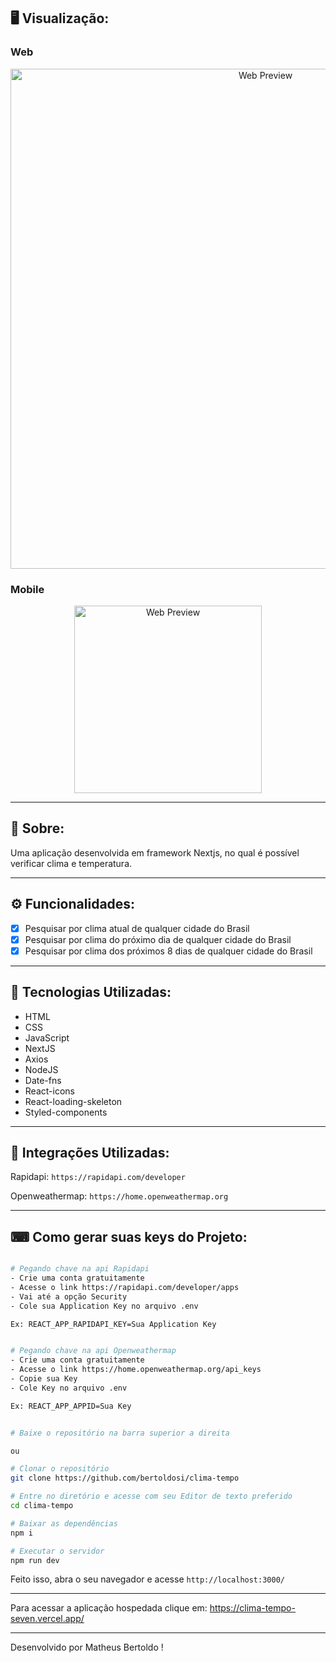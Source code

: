 ## 🖥 Visualização:

### Web

<p align="center">
  <img alt="Web Preview" title="Web-preview" src="https://user-images.githubusercontent.com/42129177/92681975-c0def280-f2f4-11ea-9c3b-9c2775af7520.gif" width="800px">

### Mobile

<p align="center">
  <img alt="Web Preview" title="Web-preview" src="https://user-images.githubusercontent.com/42129177/92683764-5aa89e80-f2f9-11ea-8007-00a066102453.gif" width="300px"">
  
</p>

---

## 📖 Sobre:

Uma aplicação desenvolvida em framework Nextjs, no qual é possível verificar clima e temperatura.

---

## ⚙️ Funcionalidades:

- [x] Pesquisar por clima atual de qualquer cidade do Brasil
- [x] Pesquisar por clima do próximo dia de qualquer cidade do Brasil
- [x] Pesquisar por clima dos próximos 8 dias de qualquer cidade do Brasil

---

## 🚀 Tecnologias Utilizadas:

- HTML
- CSS
- JavaScript
- NextJS
- Axios
- NodeJS
- Date-fns
- React-icons
- React-loading-skeleton
- Styled-components

---

## 🚀 Integrações Utilizadas:

Rapidapi: `https://rapidapi.com/developer`

Openweathermap: `https://home.openweathermap.org`

---

## ⌨ Como gerar suas keys do Projeto:

```bash

# Pegando chave na api Rapidapi
- Crie uma conta gratuitamente
- Acesse o link https://rapidapi.com/developer/apps
- Vai até a opção Security
- Cole sua Application Key no arquivo .env

Ex: REACT_APP_RAPIDAPI_KEY=Sua Application Key


# Pegando chave na api Openweathermap
- Crie uma conta gratuitamente
- Acesse o link https://home.openweathermap.org/api_keys
- Copie sua Key
- Cole Key no arquivo .env

Ex: REACT_APP_APPID=Sua Key

```

```bash

# Baixe o repositório na barra superior a direita

ou

# Clonar o repositório
git clone https://github.com/bertoldosi/clima-tempo

# Entre no diretório e acesse com seu Editor de texto preferido
cd clima-tempo

# Baixar as dependências
npm i

# Executar o servidor
npm run dev
```

Feito isso, abra o seu navegador e acesse `http://localhost:3000/`

---

Para acessar a aplicação hospedada clique em: https://clima-tempo-seven.vercel.app/

---

Desenvolvido por Matheus Bertoldo !
